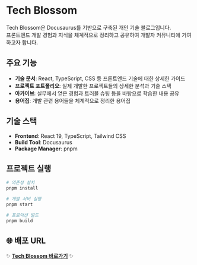 # Tech Blossom

Tech Blossom은 Docusaurus를 기반으로 구축된 개인 기술 블로그입니다. <br/>프론트엔드 개발 경험과 지식을 체계적으로 정리하고 공유하여 개발자 커뮤니티에 기여하고자 합니다.

## 주요 기능

- **기술 문서**: React, TypeScript, CSS 등 프론트엔드 기술에 대한 상세한 가이드
- **프로젝트 포트폴리오**: 실제 개발한 프로젝트들의 상세한 분석과 기술 스택
- **아카이브**: 실무에서 얻은 경험과 트러블 슈팅 등을 바탕으로 학습한 내용 공유
- **용어집**: 개발 관련 용어들을 체계적으로 정리한 용어집

## 기술 스택

- **Frontend**: React 19, TypeScript, Tailwind CSS
- **Build Tool**: Docusaurus
- **Package Manager**: pnpm

## 프로젝트 실행

```bash
# 의존성 설치
pnpm install

# 개발 서버 실행
pnpm start

# 프로덕션 빌드
pnpm build
```

## 🌐 배포 URL

✨ **[Tech Blossom 바로가기](https://techblossom.site)** ✨

